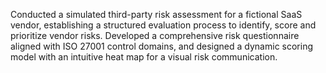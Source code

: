 Conducted a simulated third-party risk assessment for a fictional SaaS vendor, establishing a structured evaluation process to identify, score and prioritize vendor risks. Developed a comprehensive risk questionnaire aligned with ISO 27001 control domains, and designed a dynamic scoring model with an intuitive heat map for a visual risk communication.
